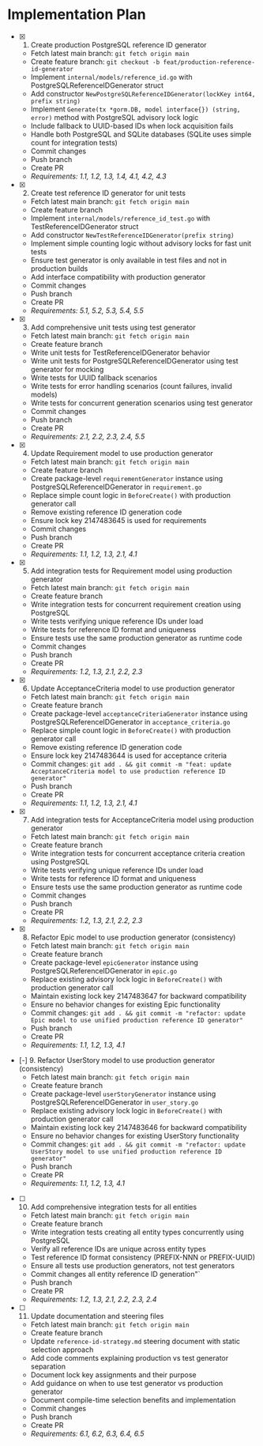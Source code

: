 # Implementation Plan

- [x] 1. Create production PostgreSQL reference ID generator
  - Fetch latest main branch: `git fetch origin main`
  - Create feature branch: `git checkout -b feat/production-reference-id-generator`
  - Implement `internal/models/reference_id.go` with PostgreSQLReferenceIDGenerator struct
  - Add constructor `NewPostgreSQLReferenceIDGenerator(lockKey int64, prefix string)`
  - Implement `Generate(tx *gorm.DB, model interface{}) (string, error)` method with PostgreSQL advisory lock logic
  - Include fallback to UUID-based IDs when lock acquisition fails
  - Handle both PostgreSQL and SQLite databases (SQLite uses simple count for integration tests)
  - Commit changes
  - Push branch
  - Create PR
  - _Requirements: 1.1, 1.2, 1.3, 1.4, 4.1, 4.2, 4.3_

- [x] 2. Create test reference ID generator for unit tests
  - Fetch latest main branch: `git fetch origin main`
  - Create feature branch
  - Implement `internal/models/reference_id_test.go` with TestReferenceIDGenerator struct
  - Add constructor `NewTestReferenceIDGenerator(prefix string)` 
  - Implement simple counting logic without advisory locks for fast unit tests
  - Ensure test generator is only available in test files and not in production builds
  - Add interface compatibility with production generator
  - Commit changes
  - Push branch
  - Create PR
  - _Requirements: 5.1, 5.2, 5.3, 5.4, 5.5_

- [x] 3. Add comprehensive unit tests using test generator
  - Fetch latest main branch: `git fetch origin main`
  - Create feature branch
  - Write unit tests for TestReferenceIDGenerator behavior
  - Write unit tests for PostgreSQLReferenceIDGenerator using test generator for mocking
  - Write tests for UUID fallback scenarios
  - Write tests for error handling scenarios (count failures, invalid models)
  - Write tests for concurrent generation scenarios using test generator
  - Commit changes
  - Push branch
  - Create PR
  - _Requirements: 2.1, 2.2, 2.3, 2.4, 5.5_

- [x] 4. Update Requirement model to use production generator
  - Fetch latest main branch: `git fetch origin main`
  - Create feature branch
  - Create package-level `requirementGenerator` instance using PostgreSQLReferenceIDGenerator in `requirement.go`
  - Replace simple count logic in `BeforeCreate()` with production generator call
  - Remove existing reference ID generation code
  - Ensure lock key 2147483645 is used for requirements
  - Commit changes
  - Push branch
  - Create PR
  - _Requirements: 1.1, 1.2, 1.3, 2.1, 4.1_

- [x] 5. Add integration tests for Requirement model using production generator
  - Fetch latest main branch: `git fetch origin main`
  - Create feature branch
  - Write integration tests for concurrent requirement creation using PostgreSQL
  - Write tests verifying unique reference IDs under load
  - Write tests for reference ID format and uniqueness
  - Ensure tests use the same production generator as runtime code
  - Commit changes
  - Push branch
  - Create PR
  - _Requirements: 1.2, 1.3, 2.1, 2.2, 2.3_

- [x] 6. Update AcceptanceCriteria model to use production generator
  - Fetch latest main branch: `git fetch origin main`
  - Create feature branch
  - Create package-level `acceptanceCriteriaGenerator` instance using PostgreSQLReferenceIDGenerator in `acceptance_criteria.go`
  - Replace simple count logic in `BeforeCreate()` with production generator call
  - Remove existing reference ID generation code
  - Ensure lock key 2147483644 is used for acceptance criteria
  - Commit changes: `git add . && git commit -m "feat: update AcceptanceCriteria model to use production reference ID generator"`
  - Push branch
  - Create PR
  - _Requirements: 1.1, 1.2, 1.3, 2.1, 4.1_

- [x] 7. Add integration tests for AcceptanceCriteria model using production generator
  - Fetch latest main branch: `git fetch origin main`
  - Create feature branch
  - Write integration tests for concurrent acceptance criteria creation using PostgreSQL
  - Write tests verifying unique reference IDs under load
  - Write tests for reference ID format and uniqueness
  - Ensure tests use the same production generator as runtime code
  - Commit changes
  - Push branch
  - Create PR
  - _Requirements: 1.2, 1.3, 2.1, 2.2, 2.3_

- [x] 8. Refactor Epic model to use production generator (consistency)
  - Fetch latest main branch: `git fetch origin main`
  - Create feature branch
  - Create package-level `epicGenerator` instance using PostgreSQLReferenceIDGenerator in `epic.go`
  - Replace existing advisory lock logic in `BeforeCreate()` with production generator call
  - Maintain existing lock key 2147483647 for backward compatibility
  - Ensure no behavior changes for existing Epic functionality
  - Commit changes: `git add . && git commit -m "refactor: update Epic model to use unified production reference ID generator"`
  - Push branch
  - Create PR
  - _Requirements: 1.1, 1.2, 1.3, 4.1_

- [-] 9. Refactor UserStory model to use production generator (consistency)
  - Fetch latest main branch: `git fetch origin main`
  - Create feature branch
  - Create package-level `userStoryGenerator` instance using PostgreSQLReferenceIDGenerator in `user_story.go`
  - Replace existing advisory lock logic in `BeforeCreate()` with production generator call
  - Maintain existing lock key 2147483646 for backward compatibility
  - Ensure no behavior changes for existing UserStory functionality
  - Commit changes: `git add . && git commit -m "refactor: update UserStory model to use unified production reference ID generator"`
  - Push branch
  - Create PR
  - _Requirements: 1.1, 1.2, 1.3, 4.1_

- [ ] 10. Add comprehensive integration tests for all entities
  - Fetch latest main branch: `git fetch origin main`
  - Create feature branch
  - Write integration tests creating all entity types concurrently using PostgreSQL
  - Verify all reference IDs are unique across entity types
  - Test reference ID format consistency (PREFIX-NNN or PREFIX-UUID)
  - Ensure all tests use production generators, not test generators
  - Commit changes
  all entity reference ID generation"`
  - Push branch
  - Create PR
  - _Requirements: 1.2, 1.3, 2.1, 2.2, 2.3, 2.4_

- [ ] 11. Update documentation and steering files
  - Fetch latest main branch: `git fetch origin main`
  - Create feature branch
  - Update `reference-id-strategy.md` steering document with static selection approach
  - Add code comments explaining production vs test generator separation
  - Document lock key assignments and their purpose
  - Add guidance on when to use test generator vs production generator
  - Document compile-time selection benefits and implementation
  - Commit changes
  - Push branch
  - Create PR
  - _Requirements: 6.1, 6.2, 6.3, 6.4, 6.5_